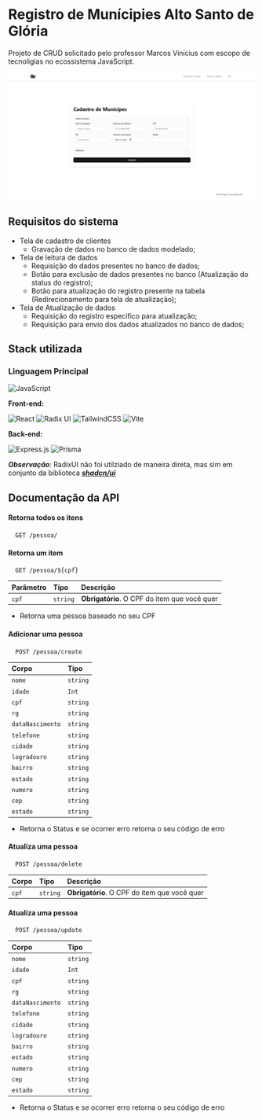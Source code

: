 # Registro de Munícipies Alto Santo de Glória

Projeto de CRUD solicitado pelo professor Marcos Vinicius com escopo de tecnoligias no ecossistema JavaScript.

![Imagem previa do projeto](/preview_sistema.png 'Pagina de cadastro')

## Requisitos do sistema

- Tela de cadastro de clientes
  - Gravação de dados no banco de dados modelado;
- Tela de leitura de dados
  - Requisição do dados presentes no banco de dados;
  - Botão para exclusão de dados presentes no banco (Atualização do status do registro);
  - Botão para atualização do registro presente na tabela (Redirecionamento para tela de atualização);
- Tela de Atualização de dados
  - Requisição do registro especifico para atualização;
  - Requisição para envio dos dados atualizados no banco de dados;

## Stack utilizada

### Linguagem Principal

![JavaScript](https://img.shields.io/badge/javascript-%23323330.svg?style=for-the-badge&logo=javascript&logoColor=%23F7DF1E)

**Front-end:**

![React](https://img.shields.io/badge/react-%2320232a.svg?style=for-the-badge&logo=react&logoColor=%2361DAFB)
![Radix UI](https://img.shields.io/badge/radix%20ui-161618.svg?style=for-the-badge&logo=radix-ui&logoColor=white)
![TailwindCSS](https://img.shields.io/badge/tailwindcss-%2338B2AC.svg?style=for-the-badge&logo=tailwind-css&logoColor=white)
![Vite](https://img.shields.io/badge/vite-%23646CFF.svg?style=for-the-badge&logo=vite&logoColor=white)

**Back-end:**

![Express.js](https://img.shields.io/badge/express.js-%23404d59.svg?style=for-the-badge&logo=express&logoColor=%2361DAFB)
![Prisma](https://img.shields.io/badge/Prisma-3982CE?style=for-the-badge&logo=Prisma&logoColor=white)

**_Observação_**: RadixUI não foi utilziado de maneira direta, mas sim em conjunto da biblioteca [**_shadcn/ui_**](https://ui.shadcn.com/)

## Documentação da API

#### Retorna todos os itens

```http
  GET /pessoa/
```

#### Retorna um item

```http
  GET /pessoa/${cpf}
```

| Parâmetro | Tipo     | Descrição                                    |
| :-------- | :------- | :------------------------------------------- |
| `cpf`     | `string` | **Obrigatório**. O CPF do item que você quer |

- Retorna uma pessoa baseado no seu CPF

#### Adicionar uma pessoa

```http
  POST /pessoa/create
```

| Corpo            | Tipo     |
| :--------------- | :------- |
| `nome`           | `string` |
| `idade`          | `Int`    |
| `cpf`            | `string` |
| `rg`             | `string` |
| `dataNascimento` | `string` |
| `telefone`       | `string` |
| `cidade`         | `string` |
| `logradouro`     | `string` |
| `bairro`         | `string` |
| `estado`         | `string` |
| `numero`         | `string` |
| `cep`            | `string` |
| `estado`         | `string` |

- Retorna o Status e se ocorrer erro retorna o seu código de erro

#### Atualiza uma pessoa

```http
  POST /pessoa/delete
```

| Corpo | Tipo     | Descrição                                    |
| :---- | :------- | :------------------------------------------- |
| `cpf` | `string` | **Obrigatório**. O CPF do item que você quer |

#### Atualiza uma pessoa

```http
  POST /pessoa/update
```

| Corpo            | Tipo     |
| :--------------- | :------- |
| `nome`           | `string` |
| `idade`          | `Int`    |
| `cpf`            | `string` |
| `rg`             | `string` |
| `dataNascimento` | `string` |
| `telefone`       | `string` |
| `cidade`         | `string` |
| `logradouro`     | `string` |
| `bairro`         | `string` |
| `estado`         | `string` |
| `numero`         | `string` |
| `cep`            | `string` |
| `estado`         | `string` |

- Retorna o Status e se ocorrer erro retorna o seu código de erro

